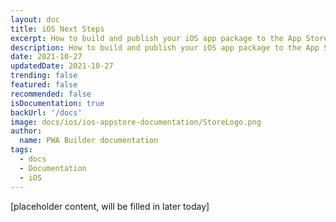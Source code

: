 ```yaml
---
layout: doc
title: iOS Next Steps
excerpt: How to build and publish your iOS app package to the App Store
description: How to build and publish your iOS app package to the App Store
date: 2021-10-27
updatedDate: 2021-10-27
trending: false
featured: false
recommended: false
isDocumentation: true
backUrl: '/docs'
image: docs/ios/ios-appstore-documentation/StoreLogo.png
author:
  name: PWA Builder documentation
tags:
  - docs
  - Documentation
  - iOS
---
```


[placeholder content, will be filled in later today]
